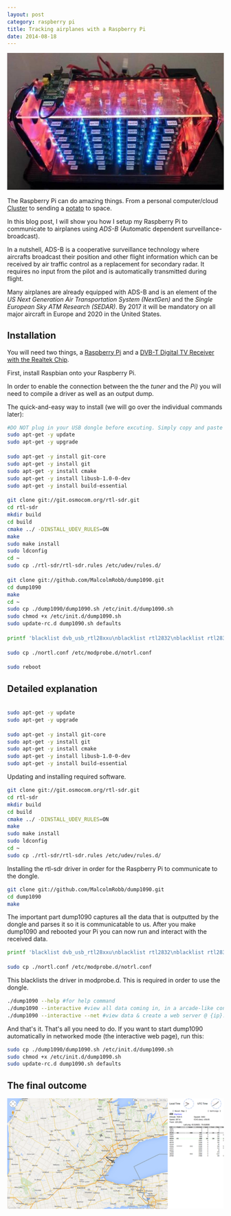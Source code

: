 ```yaml
---
layout: post
category: raspberry pi
title: Tracking airplanes with a Raspberry Pi
date: 2014-08-18
---
```


![Cluster](/img/cluster.jpg)

The Raspberry Pi can do amazing things. From a personal computer/cloud [Cluster](http://likemagicappears.com/projects/raspberry-pi-cluster/) to sending a [potato](http://www.daveakerman.com/) to space. 

In this blog post, I will show you how I setup my Raspberry Pi to communicate to airplanes using _ADS-B_ (Automatic dependent surveillance-broadcast).

In a nutshell, ADS-B is a cooperative surveillance technology where aircrafts broadcast their position and other flight information which can be received by air traffic control as a replacement for secondary radar. It requires no input from the pilot and is automatically transmitted during flight.

Many airplanes are already equipped with ADS-B and is an element of the _US Next Generation Air Transportation System (NextGen)_ and the _Single European Sky ATM Research (SEDAR)_. By 2017 it will be mandatory on all major aircraft in Europe and 2020 in the United States.

## Installation

You will need two things, a [Raspberry Pi](http://www.raspberrypi.org/) and a [DVB-T Digital TV Receiver with the Realtek Chip](http://www.dx.com/p/dvb-t-digital-tv-receiver-usb-dongle-w-fm-remote-control-antenna-black-149928). 

First, install Raspbian onto your Raspberry Pi.

In order to enable the connection between the the _tuner_ and the _Pi)_ you will need to compile a driver as well as an output dump.

The quick-and-easy way to install (we will go over the individual commands later):

```bash
#DO NOT plug in your USB dongle before excuting. Simply copy and paste these commands into your root directory and plug in your dongle after reboot. Your web-server will be located at {ip}:8080
sudo apt-get -y update
sudo apt-get -y upgrade

sudo apt-get -y install git-core
sudo apt-get -y install git
sudo apt-get -y install cmake
sudo apt-get -y install libusb-1.0-0-dev
sudo apt-get -y install build-essential

git clone git://git.osmocom.org/rtl-sdr.git
cd rtl-sdr
mkdir build
cd build
cmake ../ -DINSTALL_UDEV_RULES=ON
make
sudo make install
sudo ldconfig
cd ~
sudo cp ./rtl-sdr/rtl-sdr.rules /etc/udev/rules.d/

git clone git://github.com/MalcolmRobb/dump1090.git
cd dump1090
make
cd ~
sudo cp ./dump1090/dump1090.sh /etc/init.d/dump1090.sh
sudo chmod +x /etc/init.d/dump1090.sh
sudo update-rc.d dump1090.sh defaults

printf 'blacklist dvb_usb_rtl28xxu\nblacklist rtl2832\nblacklist rtl2830\n' > nortl.conf

sudo cp ./nortl.conf /etc/modprobe.d/notrl.conf

sudo reboot
```

## Detailed explanation

```bash

sudo apt-get -y update
sudo apt-get -y upgrade

sudo apt-get -y install git-core
sudo apt-get -y install git
sudo apt-get -y install cmake
sudo apt-get -y install libusb-1.0-0-dev
sudo apt-get -y install build-essential
```
Updating and installing required software.

```bash
git clone git://git.osmocom.org/rtl-sdr.git
cd rtl-sdr
mkdir build
cd build
cmake ../ -DINSTALL_UDEV_RULES=ON
make
sudo make install
sudo ldconfig
cd ~
sudo cp ./rtl-sdr/rtl-sdr.rules /etc/udev/rules.d/
```
Installing the rtl-sdr driver in order for the Raspberry Pi to communicate to the dongle. 

```bash
git clone git://github.com/MalcolmRobb/dump1090.git
cd dump1090
make
```
The important part dump1090 captures all the data that is outputted by the dongle and parses it so it is communicatable to us. After you make dump1090 and rebooted your Pi you can now run and interact with the received data.

```bash
printf 'blacklist dvb_usb_rtl28xxu\nblacklist rtl2832\nblacklist rtl2830\n' > nortl.conf

sudo cp ./nortl.conf /etc/modprobe.d/notrl.conf
```
This blacklists the driver in modprobe.d. This is required in order to use the dongle.

```bash
./dump1090 --help #for help command
./dump1090 --interactive #view all data coming in, in a arcade-like console
./dump1090 --interactive --net #view data & create a web server @ {ip}:8080
```
And that's it. That's all you need to do. If you want to start dump1090 automatically in networked mode (the interactive web page), run this:

```bash
sudo cp ./dump1090/dump1090.sh /etc/init.d/dump1090.sh
sudo chmod +x /etc/init.d/dump1090.sh
sudo update-rc.d dump1090.sh defaults
```

## The final outcome
![Airplane](/img/piairplane.png)
